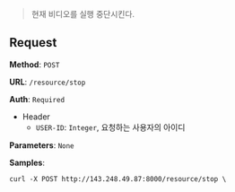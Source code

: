 > 현재 비디오를 실행 중단시킨다.  

## Request

**Method**: `POST`

**URL**: `/resource/stop`

**Auth**: `Required`

* Header
  * `USER-ID`: `Integer`, 요청하는 사용자의 아이디

**Parameters**: `None`

**Samples**:
```
curl -X POST http://143.248.49.87:8000/resource/stop \